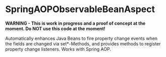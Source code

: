 SpringAOPObservableBeanAspect
=============================

**WARNING - This is work in progress and a proof of concept at the moment. Do NOT use this code at the moment!**

Automatically enhances Java Beans to fire property change events when the fields are changed via set*-Methods, and provides methods to register property change listeners. Works with Spring AOP.
